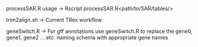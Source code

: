 processSAR.R usage -> Rscript processSAR.R<path/to/SAR/tables/>

trim2align.sh -> Current TRex workflow 

geneSwitch.R  -> For gff annotations use geneSwitch.R to replace the gene0, gene1, gene2 ... etc. 
naming schema with appropriate gene names
